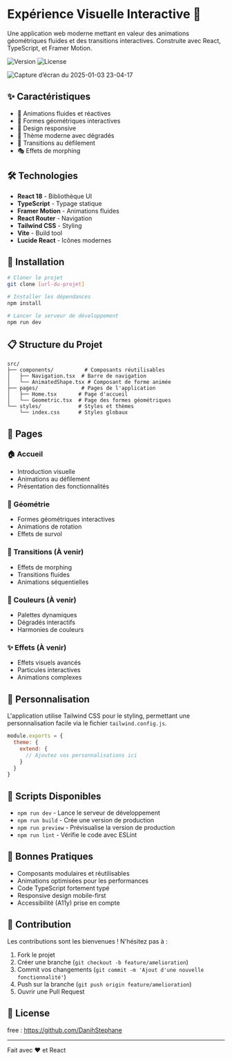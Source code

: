 # Expérience Visuelle Interactive 🎨

Une application web moderne mettant en valeur des animations géométriques fluides et des transitions interactives. Construite avec React, TypeScript, et Framer Motion.

![Version](https://img.shields.io/badge/version-1.0.0-blue.svg)
![License](https://img.shields.io/badge/license-MIT-green.svg)

![Capture d’écran du 2025-01-03 23-04-17](https://github.com/user-attachments/assets/2beb6c2b-1d5a-4811-ad50-72ccbeb598cf)


## ✨ Caractéristiques

- 🎯 Animations fluides et réactives
- 🔷 Formes géométriques interactives
- 📱 Design responsive
- 🎨 Thème moderne avec dégradés
- 🔄 Transitions au défilement
- 🎭 Effets de morphing

## 🛠️ Technologies

- **React 18** - Bibliothèque UI
- **TypeScript** - Typage statique
- **Framer Motion** - Animations fluides
- **React Router** - Navigation
- **Tailwind CSS** - Styling
- **Vite** - Build tool
- **Lucide React** - Icônes modernes

## 🚀 Installation

```bash
# Cloner le projet
git clone [url-du-projet]

# Installer les dépendances
npm install

# Lancer le serveur de développement
npm run dev
```

## 📋 Structure du Projet

```
src/
├── components/          # Composants réutilisables
│   ├── Navigation.tsx  # Barre de navigation
│   └── AnimatedShape.tsx # Composant de forme animée
├── pages/              # Pages de l'application
│   ├── Home.tsx       # Page d'accueil
│   └── Geometric.tsx  # Page des formes géométriques
└── styles/            # Styles et thèmes
    └── index.css      # Styles globaux
```

## 📱 Pages

### 🏠 Accueil
- Introduction visuelle
- Animations au défilement
- Présentation des fonctionnalités

### 🔷 Géométrie
- Formes géométriques interactives
- Animations de rotation
- Effets de survol

### 🔄 Transitions (À venir)
- Effets de morphing
- Transitions fluides
- Animations séquentielles

### 🎨 Couleurs (À venir)
- Palettes dynamiques
- Dégradés interactifs
- Harmonies de couleurs

### ✨ Effets (À venir)
- Effets visuels avancés
- Particules interactives
- Animations complexes

## 🎨 Personnalisation

L'application utilise Tailwind CSS pour le styling, permettant une personnalisation facile via le fichier `tailwind.config.js`.

```javascript
module.exports = {
  theme: {
    extend: {
      // Ajoutez vos personnalisations ici
    }
  }
}
```

## 🔧 Scripts Disponibles

- `npm run dev` - Lance le serveur de développement
- `npm run build` - Crée une version de production
- `npm run preview` - Prévisualise la version de production
- `npm run lint` - Vérifie le code avec ESLint

## 📝 Bonnes Pratiques

- Composants modulaires et réutilisables
- Animations optimisées pour les performances
- Code TypeScript fortement typé
- Responsive design mobile-first
- Accessibilité (A11y) prise en compte

## 🤝 Contribution

Les contributions sont les bienvenues ! N'hésitez pas à :

1. Fork le projet
2. Créer une branche (`git checkout -b feature/amelioration`)
3. Commit vos changements (`git commit -m 'Ajout d'une nouvelle fonctionnalité'`)
4. Push sur la branche (`git push origin feature/amelioration`)
5. Ouvrir une Pull Request

## 📄 License

free : https://github.com/DanihStephane

---

Fait avec ❤️ et React
